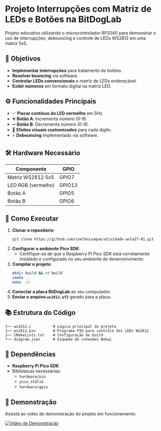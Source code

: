 # Projeto Interrupções com Matriz de LEDs e Botões na BitDogLab

Projeto educativo utilizando o microcontrolador RP2040 para demonstrar o uso de interrupções, debouncing e controle de LEDs WS2812 em uma matriz 5x5.

## 🎯 Objetivos
- **Implementar interrupções** para tratamento de botões.
- **Resolver bouncing** via software.
- **Controlar LEDs convencionais** e matriz de LEDs endereçável.
- **Exibir números** em formato digital na matriz LED.

## ⚙️ Funcionalidades Principais
- ✅ **Piscar contínuo do LED vermelho** em 5Hz.
- ➕ **Botão A**: Incrementa número (0-9).
- ➖ **Botão B**: Decrementa número (0-9).
- 🎨 **Efeitos visuais customizados** para cada dígito.
- ⚡ **Debouncing** implementado via software.

## 🛠 Hardware Necessário
| Componente       | GPIO  |
|-------------------|-------|
| Matriz WS2812 5x5 | GPIO7 |
| LED RGB (vermelho)| GPIO13|
| Botão A           | GPIO5 |
| Botão B           | GPIO6 |

## 🚀 Como Executar
1. **Clonar o repositório**:
   ```bash
   git clone https://github.com/coelhoisaque/atividade-aula27-01.git
   ```
2. **Configurar o ambiente Pico SDK**:
   - Certifique-se de que o Raspberry Pi Pico SDK está corretamente instalado e configurado no seu ambiente de desenvolvimento.
3. **Compilar o projeto**:
   ```bash
   mkdir build && cd build
   cmake ..
   make -j4
   ```
4. **Conectar a placa BitDogLab** ao seu computador.
5. **Enviar o arquivo `ws2812.uf2`** gerado para a placa.

## 📚 Estrutura do Código
```plaintext
├── ws2812.c          # Lógica principal do projeto
├── ws2812.pio        # Programa PIO para controle dos LEDs WS2812
├── CMakeLists.txt    # Configuração de build
└── diagram.json      # Esquema de conexões Wokwi
```

## 📌 Dependências
- **Raspberry Pi Pico SDK**
- Bibliotecas necessárias:
  - `hardware/pio`
  - `pico_stdlib`
  - `hardware/gpio`

## 🎥 Demonstração
Assista ao vídeo de demonstração do projeto em funcionamento:

[![Vídeo de Demonstração](https://img.youtube.com/vi/JxUtQq1yMBE/0.jpg)](https://youtu.be/JxUtQq1yMBE)



